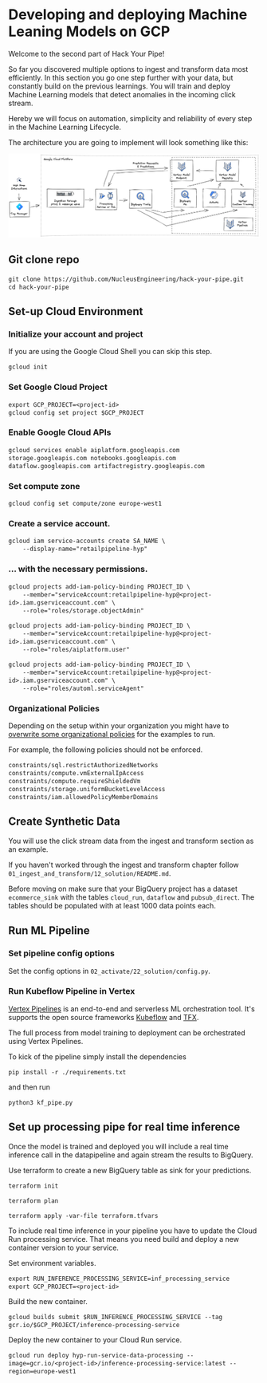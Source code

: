 # Developing and deploying Machine Leaning Models on GCP

Welcome to the second part of Hack Your Pipe!

So far you discovered multiple options to ingest and transform data most efficiently.
In this section you go one step further with your data, but constantly build on the previous learnings.
You will train and deploy Machine Learning models that detect anomalies in the incoming click stream.

Hereby we will focus on automation, simplicity and reliability of every step in the Machine Learning Lifecycle.

The architecture you are going to implement will look something like this:

![Hack Your Pipe architecture](../../rsc/hyp_ml_architecture.png)



## Git clone repo 

```
git clone https://github.com/NucleusEngineering/hack-your-pipe.git
cd hack-your-pipe
```

## Set-up Cloud Environment

### Initialize your account and project

If you are using the Google Cloud Shell you can skip this step.

```
gcloud init
```

### Set Google Cloud Project

```
export GCP_PROJECT=<project-id>
gcloud config set project $GCP_PROJECT
```

### Enable Google Cloud APIs

```
gcloud services enable aiplatform.googleapis.com storage.googleapis.com notebooks.googleapis.com dataflow.googleapis.com artifactregistry.googleapis.com 
```

### Set compute zone

```
gcloud config set compute/zone europe-west1
```

### Create a service account.
```
gcloud iam service-accounts create SA_NAME \
    --display-name="retailpipeline-hyp"
```

### ... with the necessary permissions.
```
gcloud projects add-iam-policy-binding PROJECT_ID \
    --member="serviceAccount:retailpipeline-hyp@<project-id>.iam.gserviceaccount.com" \
    --role="roles/storage.objectAdmin"

```

```
gcloud projects add-iam-policy-binding PROJECT_ID \
    --member="serviceAccount:retailpipeline-hyp@<project-id>.iam.gserviceaccount.com" \
    --role="roles/aiplatform.user"

```

```
gcloud projects add-iam-policy-binding PROJECT_ID \
    --member="serviceAccount:retailpipeline-hyp@<project-id>.iam.gserviceaccount.com" \
    --role="roles/automl.serviceAgent"

```

### Organizational Policies

Depending on the setup within your organization you might have to [overwrite some organizational policies](https://cloud.google.com/resource-manager/docs/organization-policy/creating-managing-policies#boolean_constraints) for the examples to run.

For example, the following policies should not be enforced. 

```
constraints/sql.restrictAuthorizedNetworks
constraints/compute.vmExternalIpAccess
constraints/compute.requireShieldedVm
constraints/storage.uniformBucketLevelAccess
constraints/iam.allowedPolicyMemberDomains
```

## Create Synthetic Data

You will use the click stream data from the ingest and transform section as an example.

If you haven't worked through the ingest and transform chapter follow `01_ingest_and_transform/12_solution/README.md`.

Before moving on make sure that your BigQuery project has a dataset `ecommerce_sink` with the tables `cloud_run`, `dataflow` and `pubsub_direct`.
The tables should be populated with at least 1000 data points each.

## Run ML Pipeline

### Set pipeline config options

Set the config options in `02_activate/22_solution/config.py`. 


### Run Kubeflow Pipeline in Vertex

[Vertex Pipelines](https://cloud.google.com/vertex-ai/docs/pipelines/introduction) is an end-to-end and serverless ML orchestration tool. It's supports the open source frameworks [Kubeflow](https://www.kubeflow.org/) and [TFX](https://www.tensorflow.org/tfx).

The full process from model training to deployment can be orchestrated using Vertex Pipelines. 

To kick of the pipeline simply install the dependencies
```
pip install -r ./requirements.txt
```

and then run

```
python3 kf_pipe.py
```

## Set up processing pipe for real time inference

Once the model is trained and deployed you will include a real time inference call in the datapipeline and again stream the results to BigQuery.

Use terraform to create a new BigQuery table as sink for your predictions. 

```
terraform init
```

```
terraform plan
```

```
terraform apply -var-file terraform.tfvars
```


To include real time inference in your pipeline you have to update the Cloud Run processing service.
That means you need build and deploy a new container version to your service.

Set environment variables.

```
export RUN_INFERENCE_PROCESSING_SERVICE=inf_processing_service
export GCP_PROJECT=<project-id>
```

Build the new container.

```
gcloud builds submit $RUN_INFERENCE_PROCESSING_SERVICE --tag gcr.io/$GCP_PROJECT/inference-processing-service
```

Deploy the new container to your Cloud Run service.

```
gcloud run deploy hyp-run-service-data-processing --image=gcr.io/<project-id>/inference-processing-service:latest --region=europe-west1
```
